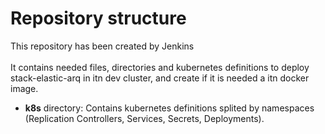 # Repository structure
This repository has been created by Jenkins
<br/>
<br/>It contains needed files, directories and kubernetes definitions to deploy stack-elastic-arq in itn dev cluster, and create if it is needed a itn docker image.
- **k8s** directory: Contains kubernetes definitions splited by namespaces (Replication Controllers, Services, Secrets, Deployments).


